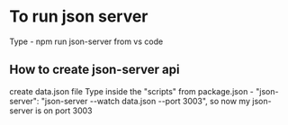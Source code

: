 # To run json server

Type - npm run json-server from vs code

## How to create json-server api

create data.json file
Type inside the "scripts" from package.json -  "json-server": "json-server --watch data.json --port 3003",
so now my json-server is on port 3003




